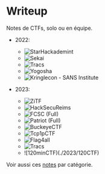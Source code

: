 # Writeup

Notes de CTFs, solo ou en équipe.

- 2022:
	- ![StarHackademint](./2022/Star2022)
	- ![Sekai](./2022/SekaiCTF)
	- ![Tracs](./2022/TRACS)	
	- ![Yogosha](./2022/Yogosha)
	- ![Kringlecon - SANS Institute](./2022/Kringlecon)

- 2023:
	- ![ZiTF](./2023/ZiTF)
	- ![HackSecuReims](./2023/HackSecuReims)
	- ![FCSC (Full)](./2023/FCSC)
	- ![Patriot (Full)](./2023/Patriot)
	- ![BuckeyeCTF](./2023/Buckeyectf)
	- ![Tcp1pCTF](./2023/Tcp1p)
	- ![Flag4all](./2023/Flag4all)	
	- ![Tracs](./2023/TRACS)
	- ![120minCTF)(./2023/120CTF)

Voir aussi ces [notes](https://github.com/0x14mth3n1ght/Hacking) par catégorie.
